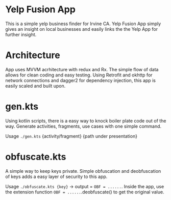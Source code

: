 # Yelp Fusion App

This is a simple yelp business finder for Irvine CA. Yelp Fusion App simply gives an insight on local businesses and easily links the the Yelp App for further insight.

# Architecture

App uses MVVM acrhitecture with redux and Rx. The simple flow of data allows for clean coding and easy testing. Using Retrofit and okhttp for network connections and dagger2 for dependency injection, this app is easily scaled and built upon.

# gen.kts

Using kotlin scripts, there is a easy way to knock boiler plate code out of the way. Generate activities, fragments, use cases with one simple command.

Usage `./gen.kts` {activity/fragment} {path under presentation}

# obfuscate.kts

A simple way to keep keys private. Simple obfuscation and deobfuscation of keys adds a easy layer of security to this app.

Usage `./obfuscate.kts {key}` -> output = `OBF = ......`. Inside the app, use the extension function `OBF = ......`.deobfuscate() to get the original value.
